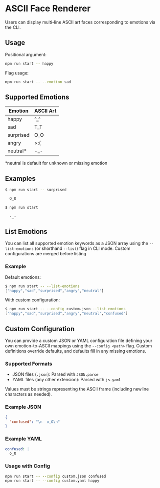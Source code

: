 # ASCII Face Renderer

Users can display multi-line ASCII art faces corresponding to emotions via the CLI.

## Usage

Positional argument:

```bash
npm run start -- happy
```

Flag usage:

```bash
npm run start -- --emotion sad
```

## Supported Emotions

| Emotion   | ASCII Art |
| --------- | --------- |
| happy     | ^_^       |
| sad       | T_T       |
| surprised | O_O       |
| angry     | >:(       |
| neutral*  | -_-       |

*neutral is default for unknown or missing emotion

## Examples

```bash
$ npm run start -- surprised

  O_O

$ npm run start

  -_-
```

## List Emotions

You can list all supported emotion keywords as a JSON array using the `--list-emotions` (or shorthand `--list`) flag in CLI mode. Custom configurations are merged before listing.

### Example

Default emotions:
```bash
$ npm run start -- --list-emotions
["happy","sad","surprised","angry","neutral"]
```

With custom configuration:
```bash
$ npm run start -- --config custom.json --list-emotions
["happy","sad","surprised","angry","neutral","confused"]
```

## Custom Configuration

You can provide a custom JSON or YAML configuration file defining your own emotion-to-ASCII mappings using the `--config <path>` flag. Custom definitions override defaults, and defaults fill in any missing emotions.

### Supported Formats

- JSON files (`.json`): Parsed with `JSON.parse`
- YAML files (any other extension): Parsed with `js-yaml`

Values must be strings representing the ASCII frame (including newline characters as needed).

### Example JSON

```json
{
  "confused": "\n  o_O\n"
}
```

### Example YAML

```yaml
confused: |
  o_O
```

### Usage with Config

```bash
npm run start -- --config custom.json confused
npm run start -- --config custom.yaml happy
```